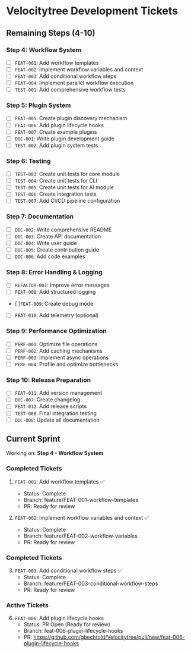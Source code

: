 # Velocitytree Development Tickets

## Remaining Steps (4-10)

### Step 4: Workflow System
- [ ] `FEAT-001`: Add workflow templates
- [ ] `FEAT-002`: Implement workflow variables and context
- [ ] `FEAT-003`: Add conditional workflow steps
- [ ] `FEAT-004`: Implement parallel workflow execution
- [ ] `TEST-001`: Add comprehensive workflow tests

### Step 5: Plugin System
- [ ] `FEAT-005`: Create plugin discovery mechanism
- [ ] `FEAT-006`: Add plugin lifecycle hooks
- [ ] `FEAT-007`: Create example plugins
- [ ] `DOC-001`: Write plugin development guide
- [ ] `TEST-002`: Add plugin system tests

### Step 6: Testing
- [ ] `TEST-003`: Create unit tests for core module
- [ ] `TEST-004`: Create unit tests for CLI
- [ ] `TEST-005`: Create unit tests for AI module
- [ ] `TEST-006`: Create integration tests
- [ ] `TEST-007`: Add CI/CD pipeline configuration

### Step 7: Documentation
- [ ] `DOC-002`: Write comprehensive README
- [ ] `DOC-003`: Create API documentation
- [ ] `DOC-004`: Write user guide
- [ ] `DOC-005`: Create contribution guide
- [ ] `DOC-006`: Add code examples

### Step 8: Error Handling & Logging
- [ ] `REFACTOR-001`: Improve error messages
- [ ] `FEAT-008`: Add structured logging
- [ ]`FEAT-009`: Create debug mode
- [ ] `FEAT-010`: Add telemetry (optional)

### Step 9: Performance Optimization
- [ ] `PERF-001`: Optimize file operations
- [ ] `PERF-002`: Add caching mechanisms
- [ ] `PERF-003`: Implement async operations
- [ ] `PERF-004`: Profile and optimize bottlenecks

### Step 10: Release Preparation
- [ ] `FEAT-011`: Add version management
- [ ] `DOC-007`: Create changelog
- [ ] `FEAT-012`: Add release scripts
- [ ] `TEST-008`: Final integration testing
- [ ] `DOC-008`: Update all documentation

## Current Sprint

Working on: **Step 4 - Workflow System**

### Completed Tickets
1. `FEAT-001`: Add workflow templates ✅
   - Status: Complete
   - Branch: feature/FEAT-001-workflow-templates
   - PR: Ready for review

2. `FEAT-002`: Implement workflow variables and context ✅
   - Status: Complete
   - Branch: feature/FEAT-002-workflow-variables
   - PR: Ready for review
   
### Completed Tickets
3. `FEAT-003`: Add conditional workflow steps ✅
   - Status: Complete
   - Branch: feature/FEAT-003-conditional-workflow-steps
   - PR: Ready for review
   
### Active Tickets
6. `FEAT-006`: Add plugin lifecycle hooks
   - Status: PR Open (Ready for review)
   - Branch: feat-006-plugin-lifecycle-hooks
   - PR: https://github.com/gbechtold/Velocitytree/pull/new/feat-006-plugin-lifecycle-hooks